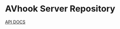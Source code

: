 # AVhook Server Repository

[API DOCS](https://app.gitbook.com/o/i69j9b2SXakPr86nnfg5/s/pP38wppAaA2YbS31sw3F/)
